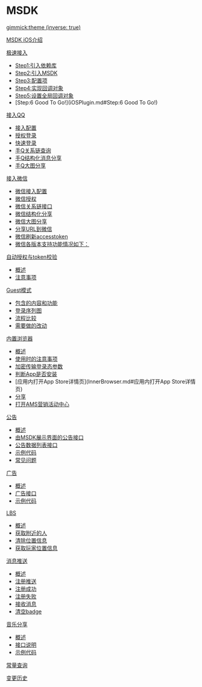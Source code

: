 # MSDK

[gimmick:theme (inverse: true)](cerulean)

[MSDK iOS介绍](index.md)


[极速接入]()

  * [Step1:引入依赖库](iOSPlugin.md#Step1:引入依赖库)
  * [Step2:引入MSDK](iOSPlugin.md#Step2:引入MSDK)
  * [Step3:配置项](iOSPlugin.md#Step3:配置项)
  * [Step4:实现回调对象](iOSPlugin.md#Step4:实现回调对象)
  * [Step5:设置全局回调对象](iOSPlugin.md#Step5:设置全局回调对象)
  * [Step:6 Good To Go!](iOSPlugin.md#Step:6 Good To Go!)
  
[接入QQ]()

  * [接入配置](QQ.md#接入配置)
  * [授权登录](QQ.md#授权登录)
  * [快速登录](QQ.md#快速登录)
  * [手Q关系链查询](QQ.md#手Q关系链查询)
  * [手Q结构化消息分享](QQ.md#手Q结构化消息分享)
  * [手Q大图分享](QQ.md#手Q大图分享)
  
[接入微信]()

  * [微信接入配置](WX.md#微信接入配置)
  * [微信授权](WX.md#微信授权)
  * [微信关系链接口](WX.md#微信关系链接口)
  * [微信结构化分享](WX.md#微信结构化分享)
  * [微信大图分享](WX.md#微信大图分享)
  * [分享URL到微信](WX.md#分享URL到微信)
  * [微信刷新accesstoken](WX.md#微信刷新accesstoken)
  * [微信各版本支持功能情况如下：](WX.md#微信各版本支持功能情况如下：)  
  
[自动授权与token校验]()

  * [概述](AutoAuth.md#概述)
  * [注意事项](AutoAuth.md#注意事项)  

[Guest模式]()

  * [包含的内容和功能 ](Guest.md#包含的内容和功能 )
  * [登录序列图](Guest.md#登录序列图)
  * [流程比较](Guest.md#流程比较)
  * [需要做的改动](Guest.md#需要做的改动)
  
[内置浏览器]()

  * [概述](InnerBrowser.md#概述)
  * [使用时的注意事项](InnerBrowser.md#使用时的注意事项)
  * [加密传输登录态参数](InnerBrowser.md#加密传输登录态参数)
  * [判断App是否安装](InnerBrowser.md#判断App是否安装)
  * [应用内打开App Store详情页](InnerBrowser.md#应用内打开App Store详情页)
  * [分享](InnerBrowser.md#分享)
  * [打开AMS营销活动中心](InnerBrowser.md#打开AMS营销活动中心) 
  
[公告]()

  * [概述](Announcement.md#概述)
  * [由MSDK展示界面的公告接口](Announcement.md#由MSDK展示界面的公告接口)
  * [公告数据列表接口](Announcement.md#公告数据列表接口)  
  * [示例代码](Announcement.md#示例代码)  
  * [常见问题](Announcement.md#常见问题)  
  
[广告]()

  * [概述](Advertisement.md#概述)
  * [广告接口](Advertisement.md#广告接口)
  * [示例代码](Advertisement.md#示例代码)
  
[LBS]()

  * [概述](lbs.md#概述)
  * [获取附近的人](lbs.md#获取附近的人)  
  * [清除位置信息](lbs.md#清除位置信息)  
  * [获取玩家位置信息](lbs.md#获取玩家位置信息) 
  
[消息推送]()

  * [概述](Push.md#概述)
  * [注册推送](Push.md#注册推送)  
  * [注册成功](Push.md#注册成功)  
  * [注册失败](Push.md#注册失败)  
  * [接收消息](Push.md#接收消息)  
  * [清空badge](Push.md#清空badge)

 [音乐分享]()

  * [概述](ShareMusic.md#概述)
  * [接口说明](ShareMusic.md#接口说明)  
  * [示例代码](ShareMusic.md#示例代码)  
  
[常量查询](const.md)

[变更历史](version.md)
 
 
 